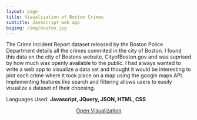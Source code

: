 ```yaml
---
layout: page
title: Visualization of Boston Crimes
subtitle: Javascript web app
bigimg: /img/boston.jpg
---
```

 
 The Crime Incident Report dataset released by the Boston Police Department details all the crimes commited in the city of Boston. I found this data on the city of Bostons website, CityofBoston.gov and was suprised by how much was openly available to the public.
 I had always wanted to write a web app to visualize a data set and thought it would be interesting to plot each crime where it took place on a map using the google maps API. 
 Implementing features like search and filtering allows users to easily visualize a dataset of their choosing. 
 
 Languages Used: **Javascript, JQuery, JSON, HTML, CSS**
 
<p align="center"><a href="/viz.html">Open Visualization</a></p>
 